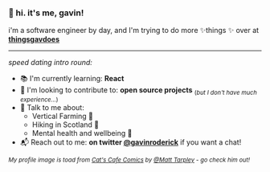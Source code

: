 ### 👋 hi. it's me, gavin!

i'm a software engineer by day, and I'm trying to do more ✨things ✨ over at [**thingsgavdoes**](https://thingsgavdoes.com)


--- 
*speed dating intro round:*
- 📚 I'm currently learning: **React**
- 👯 I'm looking to contribute to: **open source projects** <sub>(*but I don't have much experience...*)</sub>
- 💬 Talk to me about:
  - Vertical Farming 🌱
  - Hiking in Scotland 🌄
  - Mental health and wellbeing 💖
- 📬 Reach out to me: **on twitter [@gavinroderick](https://twitter.com/gavinroderick)** if you want a chat!








<sub>*My profile image is toad from [Cat's Cafe Comics](https://www.catscafecomics.com/) by [@Matt Tarpley](https://twitter.com/CatsCafeComics) - go check him out!*<sub>
